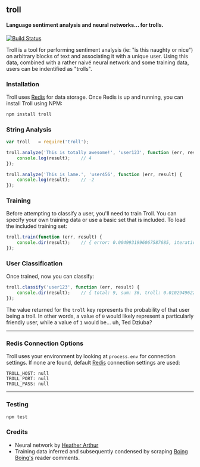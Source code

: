 ## troll
#### Language sentiment analysis and neural networks... for trolls.

[![Build Status](https://secure.travis-ci.org/thisandagain/troll.png)](http://travis-ci.org/thisandagain/troll)

Troll is a tool for performing sentiment analysis (ie: "is this naughty or nice") on arbitrary blocks of text and associating it with a unique user. Using this data, combined with a rather naivé neural network and some training data, users can be indentified as "trolls".

### Installation
Troll uses [Redis](http://redis.io/) for data storage. Once Redis is up and running, you can install Troll using NPM:
```bash
npm install troll
```

### String Analysis
```javascript
var troll   = require('troll');

troll.analyze('This is totally awesome!', 'user123', function (err, result) {
    console.log(result);    // 4
});

troll.analyze('This is lame.', 'user456', function (err, result) {
    console.log(result);    // -2
});
```

### Training
Before attempting to classify a user, you'll need to train Troll. You can specify your own training data or use a basic set that is included. To load the included training set:
```javascript
troll.train(function (err, result) {
    console.dir(result);    // { error: 0.0049931996067587685, iterations: 802 }
});
```

### User Classification
Once trained, now you can classify:
```javascript
troll.classify('user123', function (err, result) {
    console.dir(result);    // { total: 9, sum: 36, troll: 0.010294962292857838 }
});
```

The value returned for the `troll` key represents the probability of that user being a troll. In other words, a value of `0` would likely represent a particularly friendly user, while a value of `1` would be... uh, Ted Dziuba?

---

### Redis Connection Options
Troll uses your environment by looking at `process.env` for connection settings. If none are found, default [Redis](http://redis.io/) connection settings are used:
```
TROLL_HOST: null
TROLL_PORT: null
TROLL_PASS: null
```

---

### Testing
```bash
npm test
```

### Credits
- Neural network by [Heather Arthur](https://github.com/harthur)
- Training data inferred and subsequently condensed by scraping [Boing Boing's](http://boingboing.net) reader comments.
